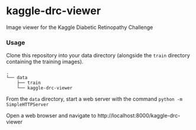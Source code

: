 kaggle-drc-viewer
=================

Image viewer for the Kaggle Diabetic Retinopathy Challenge

### Usage
Clone this repository into your data directory (alongside the `train` directory containing the training images).
```
.
└── data
    ├── train
	└── kaggle-drc-viewer
```
From the `data` directory, start a web server with the command `python -m SimpleHTTPServer`

Open a web browser and navigate to http://localhost:8000/kaggle-drc-viewer